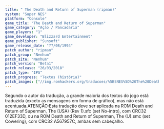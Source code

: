 ```yaml
---
title: " The Death and Return of Superman (ripman)"
system: "Super NES"
platform: "Console"
game_title: "The Death and Return of Superman"
game_category: "Ação / Pancadaria"
game_players: "1"
game_developer: "Blizzard Entertainment"
game_publisher: "Sunsoft"
game_release_date: "??/08/1994"
patch_author: "ripman"
patch_group: "Nenhum"
patch_site: "Nenhum"
patch_version: "Beta1"
patch_release: "26/03/2018"
patch_type: "IPS"
patch_progress: "Textos (história)"
patch_images: ["//img.romhackers.org/traducoes/%5BSNES%5D%20The%20Death%20and%20Return%20of%20Superman%20-%20ripman%20-%201.png","//img.romhackers.org/traducoes/%5BSNES%5D%20The%20Death%20and%20Return%20of%20Superman%20-%20ripman%20-%202.png","//img.romhackers.org/traducoes/%5BSNES%5D%20The%20Death%20and%20Return%20of%20Superman%20-%20ripman%20-%203.png"]
---
```

Segundo o autor da tradução, a grande maioria dos textos do jogo está traduzida (exceto as mensagens em forma de gráfico), mas não está acentuada.ATENÇÃO:Esta tradução deve ser aplicada na ROM Death and Return of Superman, The (USA) (Rev 1).sfc (set No-intro), com CRC32 012EF33D, ou na ROM Death and Return of Superman, The (U).smc (set Cowering), com CRC32 A567957C, ambas sem cabeçalho.